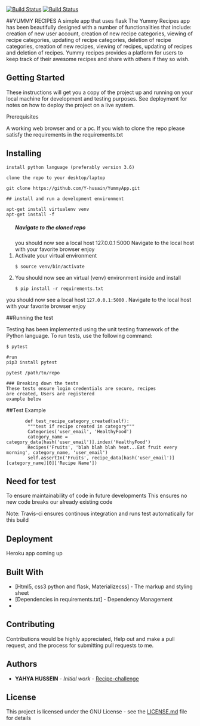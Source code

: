 [![Build Status](https://travis-ci.org/Y-husain/YummyApp.svg?branch=master)](https://travis-ci.org/Y-husain/YummyApp)
[![Build Status](https://travis-ci.org/Y-husain/YummyApp.svg?branch=develop)](https://travis-ci.org/Y-husain/YummyApp)

##YUMMY RECIPES
A simple app that uses flask
The Yummy Recipes app has been beautifully designed with a number of functionalities that include: 
creation of new user account, creation of new recipe categories, viewing of recipe categories, updating of recipe categories, deletion of recipe categories, creation of new recipes, viewing of recipes, updating of recipes and deletion of recipes.
Yummy recipes provides a platform for users to keep track of their awesome recipes and share with others if they so wish.

## Getting Started

These instructions will get you a copy of the project up and running on your local machine for development and testing purposes. See deployment for notes on how to deploy the project on a live system.

Prerequisites

A working web browser and or a pc.
If you wish to clone the repo please satisfy the requirements in the requirements.txt

## Installing

```
install python language (preferably version 3.6)

clone the repo to your desktop/laptop

git clone https://github.com/Y-husain/YummyApp.git

## install and run a development environment

apt-get install virtualenv venv
apt-get install -f

```


<ol>
<h5> Navigate to the cloned repo </h5>you should now see a local host 127.0.0.1:5000
Navigate to the local host with your favorite browser 
enjoy
<li> Activate your virtual environment </li>
<p><code>$ source venv/bin/activate</code></p>
<li> You should now see an virtual (venv) environment inside and install </li>
<p><code>$ pip install -r requirements.txt</code></p>
</ol>
 
<span>you should now see a local host ```127.0.0.1:5000```
. Navigate to the local host with your favorite browser 
enjoy</span>

##Running  the test

<p>Testing has been implemented using the unit testing framework of the Python language. To run tests, use the following command:</p>
<p><code>$ pytest</code></p>

```
#run
pip3 install pytest

pytest /path/to/repo

### Breaking down the tests
These tests ensure login credentials are secure, recipes 
are created, Users are registered
example below

```

##Test Example


```
       def test_recipe_category_created(self):
        """test if recipe created in category"""
        Categories('user_email', 'HealthyFood')
        category_name = category_data[hash('user_email')].index('HealthyFood')
        Recipes('Fruits', 'blah blah blah heat...Eat fruit every morning', category_name, 'user_email')
        self.assertIn('Fruits', recipe_data[hash('user_email')][category_name][0]['Recipe Name'])

```
## Need for test

To ensure maintainability of code in future developments
This ensures no new code breaks our already existing code

Note: Travis-ci ensures continous integration and runs test automatically for this build

## Deployment

Heroku app coming up

## Built With

* [Html5, css3 python and flask, Materializecss] - The markup and styling sheet
* [Dependencies in requirements.txt] - Dependency Management
* 
## Contributing

Contributions would be highly appreciated, Help out and make a pull request, and the process for submitting pull requests to me.

## Authors

* **YAHYA HUSSEIN** - *Initial work* - [Recipe-challenge](https://github.com/YummyApp)


## License

This project is licensed under the GNU License - see the [LICENSE.md](LICENSE.md) file for details







